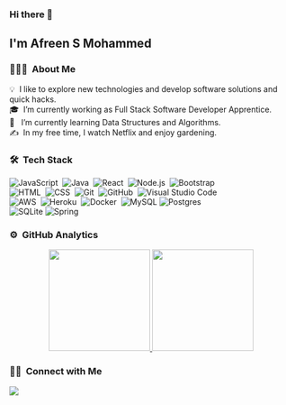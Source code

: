 ### Hi there 👋 <h2> I'm Afreen S Mohammed</h2>


<!--
**afreensafdar/afreensafdar** is a ✨ _special_ ✨ repository because its `README.md` (this file) appears on your GitHub profile.
Here are some ideas to get you started:

- 🔭 I’m currently working on ...
- 🌱 I’m currently learning ...
- 👯 I’m looking to collaborate on ...
- 🤔 I’m looking for help with ...
- 💬 Ask me about ...
- 📫 How to reach me: ...
- 😄 Pronouns: ...
- ⚡ Fun fact: ...
-->

<!-- ## 👋 &nbsp;Hey there! I'm Afreen -->

### 👨🏻‍💻 &nbsp;About Me

💡 &nbsp;I like to explore new technologies and develop software solutions and quick hacks.\
🎓 &nbsp;I’m currently working as Full Stack Software Developer Apprentice.\
🌱 &nbsp; I’m currently learning Data Structures and Algorithms.\
✍️ &nbsp;In my free time, I watch Netflix and enjoy gardening.


### 🛠 &nbsp;Tech Stack

![JavaScript](https://img.shields.io/badge/-JavaScript-05122A?style=flat&logo=javascript)&nbsp;
![Java](https://img.shields.io/badge/-Java-05122A?style=flat&logo=Java&logoColor=FFA518)&nbsp;
![React](https://img.shields.io/badge/-React-05122A?style=flat&logo=react)&nbsp;
![Node.js](https://img.shields.io/badge/-Node.js-05122A?style=flat&logo=node.js)&nbsp;
![Bootstrap](https://img.shields.io/badge/-Bootstrap-05122A?style=flat&logo=bootstrap&logoColor=563D7C)\
![HTML](https://img.shields.io/badge/-HTML-05122A?style=flat&logo=HTML5)&nbsp;
![CSS](https://img.shields.io/badge/-CSS-05122A?style=flat&logo=CSS3&logoColor=1572B6)&nbsp;
![Git](https://img.shields.io/badge/-Git-05122A?style=flat&logo=git)&nbsp;
![GitHub](https://img.shields.io/badge/-GitHub-05122A?style=flat&logo=github)&nbsp;
![Visual Studio Code](https://img.shields.io/badge/-Visual%20Studio%20Code-05122A?style=flat&logo=visual-studio-code&logoColor=007ACC)\
![AWS](https://img.shields.io/badge/AWS-05122A?style=flat&logo=amazon-aws)&nbsp;
![Heroku](https://img.shields.io/badge/Heroku-05122A?style=flat&logo=heroku)&nbsp;
![Docker](https://img.shields.io/badge/Docker-05122A?style=flat&logo=docker)&nbsp;
![MySQL](https://img.shields.io/badge/Mysql-05122A?style=flat&logo=mysql)
![Postgres](https://img.shields.io/badge/Postgres-05122A?style=flat&logo=postgresql)\
![SQLite](https://img.shields.io/badge/Sqlite-05122A?style=flat&logo=sqlite)
![Spring](https://img.shields.io/badge/Spring-05122A?style=flat&logo=spring)



### ⚙️ &nbsp;GitHub Analytics

<p align="center">
<a href="https://github.com/afreensafdar">
  <img height="180em" src="https://github-readme-stats-eight-theta.vercel.app/api?username=afreensafdar&show_icons=true&theme=algolia&include_all_commits=true&count_private=true"/>
  <img height="180em" src="https://github-readme-stats-eight-theta.vercel.app/api/top-langs/?username=afreensafdar&layout=compact&langs_count=8&theme=algolia"/>
</a>
</p>

### 🤝🏻 &nbsp;Connect with Me

<p align="center">

<a href="https://www.linkedin.com/in/afreensmohammed/"><img src="https://img.shields.io/badge/-Afreen%20S%20Mohammed-0077B5?style=flat&logo=Linkedin&logoColor=white"/></a>

</p>
